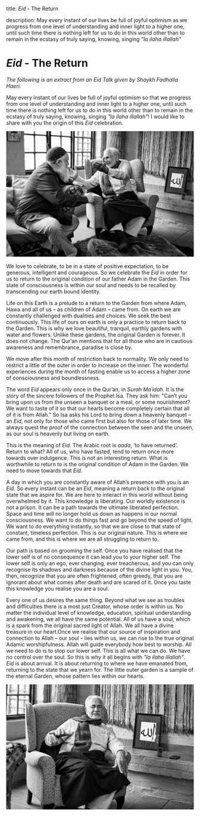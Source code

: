 title: _Eid_ - The Return

description: May every instant of our lives be full of joyful optimism as we progress from one level of understanding and inner light to a higher one, until such time there is nothing left for us to do in this world other than to remain in the ecstasy of truly saying, knowing, singing _"la ilaha illallah"_

# _Eid_ - The Return

_The following is an extract from an Eid Talk given by Shaykh Fadhalla Haeri._

May every instant of our lives be full of joyful optimism so that we progress from one level of understanding and inner light to a higher one, until such time there is nothing left for us to do in this world other than to remain in the ecstasy of truly saying, knowing, singing _"la ilaha illallah"_! I would like to share with you the origin of this _Eid_ celebration.

![Celebrate!](./img/sfh_celebrate.jpg)

We love to celebrate, to be in a state of positive expectation, to be generous, intelligent and courageous. So we celebrate the _Eid_ in order for us to return to the original condition of our father Adam in the Garden. This state of consciousness is within our soul and needs to be recalled by transcending our earth bound identity.

Life on this Earth is a prelude to a return to the Garden from where Adam, Hawa and all of us – as children of Adam – came from. On earth we are constantly challenged with dualities and choices. We seek the best continuously. This life of ours on earth is only a practice to return back to the Garden. This is why we love beautiful, tranquil, earthly gardens with water and flowers. Unlike these gardens, the original Garden is forever. It does not change. The Qur’an mentions that for all those who are in cautious awareness and remembrance, paradise is close by.

We move after this month of restriction back to normality. We only need to restrict a little of the outer in order to increase on the inner. The wonderful experiences during the month of fasting enable us to access a higher zone of consciousness and boundlessness.

The word _Eid_ appears only once in the Qur’an, in _Surah Ma´idah_. It is the story of the sincere followers of the Prophet Isa. They ask him: "Can’t you bring upon us from the unseen a banquet or a meal, or some nourishment? We want to taste of it so that our hearts become completely certain that all of it is from Allah." So Isa asks his Lord to bring down a heavenly banquet – an _Eid_, not only for those who came first but also for those of later time. We always quest the proof of the connection between the seen and the unseen, as our soul is heavenly but living on earth.

This is the meaning of _Eid_. The Arabic root is _aada_, ‘to have returned’. Return to what? All of us, who have fasted, tend to return once more towards over indulgence. This is not an interesting return. What is worthwhile to return to is the original condition of Adam in the Garden. We need to move towards that _Eid_.

A day in which you are constantly aware of Allah’s presence with you is an _Eid_. So every instant can be an _Eid_, meaning a return back to the original state that we aspire for. We are here to interact in this world without being overwhelmed by it. This knowledge is liberating. Our worldly existence is not a prison. It can be a path towards the ultimate liberated perfection. Space and time will no longer hold us down as happens in our normal consciousness. We want to do things fast and go beyond the speed of light. We want to do everything instantly, so that we are close to that state of constant, timeless perfection. This is our original nature. This is where we came from, and this is where we are all struggling to return to.

Our path is based on grooming the self. Once you have realised that the lower self is of no consequence it can lead you to your higher self. The lower self is only an ego, ever changing, ever treacherous, and you can only recognise its shadows and darkness because of the divine light in you. You, then, recognize that you are often frightened, often greedy, that you are ignorant about what comes after death and are scared of it. Once you taste this knowledge you realise you are a soul.

Every one of us desires the same thing. Beyond what we see as troubles and difficulties there is a most just Creator, whose order is within us. No matter the individual level of knowledge, education, spiritual understanding and awakening, we all have the same potential. All of us have a soul, which is a spark from the original sacred light of Allah. We all have a divine treasure in our heart.Once we realise that our source of inspiration and connection to Allah – our soul – lies within us, we can rise to the true original Adamic worshipfulness. Allah will guide everybody how best to worship. All we need to do is to stop our lower self. This is all what we can do. We have no control over the soul. So this is why it all begins with _"la ilaha illallah"_. _Eid_ is about arrival. It is about returning to where we have emanated from, returning to the state that we yearn for. The little outer garden is a sample of the eternal Garden, whose pattern lies within our hearts.

![Eid Talk](./img/sfh_eid.jpg)
